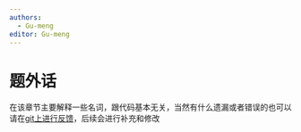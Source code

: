 ```yaml
---
authors:
  - Gu-meng
editor: Gu-meng
---
```

# 题外话
在该章节主要解释一些名词，跟代码基本无关，当然有什么遗漏或者错误的也可以请在[git上进行反馈](https://gitee.com/gumengmengs/kubejs-course/issues/new/choose)，后续会进行补充和修改
